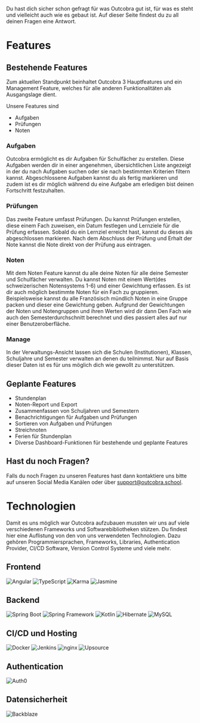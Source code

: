 
Du hast dich sicher schon gefragt für was Outcobra gut ist, für was es steht und vielleicht auch wie es gebaut ist.
Auf dieser Seite findest du zu all deinen Fragen eine Antwort.

# Features
## Bestehende Features
Zum aktuellen Standpunkt beinhaltet Outcobra 3 Hauptfeatures und ein Management Feature, welches für alle anderen Funktionalitäten als Ausgangslage dient.

Unsere Features sind
 - Aufgaben
 - Prüfungen
 - Noten

### Aufgaben
Outcobra ermöglicht es dir Aufgaben für Schulfächer zu erstellen. Diese Aufgaben werden dir in einer angenehmen, übersichtlichen Liste angezeigt in der du nach Aufgaben suchen oder sie nach bestimmten Kriterien filtern kannst.
Abgeschlossene Aufgaben kannst du als fertig markieren und zudem ist es dir möglich während du eine Aufgabe am erledigen bist deinen Fortschritt festzuhalten.

### Prüfungen
Das zweite Feature umfasst Prüfungen. Du kannst Prüfungen erstellen, diese einem Fach zuweisen, ein Datum festlegen und Lernziele für die Prüfung erfassen. Sobald du ein Lernziel erreicht hast, kannst du dieses als abgeschlossen markieren. Nach dem Abschluss der Prüfung und Erhalt der Note kannst die Note direkt von der Prüfung aus eintragen.

### Noten
Mit dem Noten Feature kannst du alle deine Noten für alle deine Semester und Schulfächer verwalten. Du kannst Noten mit einem Wert(des schweizerischen Notensystems 1-6) und einer Gewichtung erfassen. Es ist dir auch möglich bestimmte Noten für ein Fach zu gruppieren. Beispielsweise kannst du alle Französisch mündlich Noten in eine Gruppe packen und dieser eine Gewichtung geben. Aufgrund der Gewichtungen der Noten und Notengruppen und ihren Werten wird dir dann Den Fach wie auch den Semesterdurchschnitt berechnet und dies passiert alles auf nur einer Benutzeroberfläche.

### Manage
In der Verwaltungs-Ansicht lassen sich die Schulen (Institutionen), Klassen, Schuljahre und Semester verwalten an denen du teilnimmst. Nur auf Basis dieser Daten ist es für uns möglich dich wie gewollt zu unterstützen.

## Geplante Features
 - Stundenplan
 - Noten-Report und Export
 - Zusammenfassen von Schuljahren und Semestern
 - Benachrichtigungen für Aufgaben und Prüfungen
 - Sortieren von Aufgaben und Prüfungen
 - Streichnoten
 - Ferien für Stundenplan
 - Diverse Dashboard-Funktionen für bestehende und geplante Features


## Hast du noch Fragen?
Falls du noch Fragen zu unseren Features hast dann kontaktiere uns bitte auf unseren Social Media Kanälen oder über [support@outcobra.school](support@outcobra.school).

# Technologien
Damit es uns möglich war Outcobra aufzubauen mussten wir uns auf viele verschiedenen Frameworks und Softwarebibliotheken stützen.
Du findest hier eine Auflistung von den von uns verwendeten Technologien. Dazu gehören Programmiersprachen, Frameworks, Libraries, Authentication Provider, CI/CD Software, Version Control Systeme und viele mehr.

## Frontend
![Angular](assets/docs/img/angular.svg)
![TypeScript](assets/docs/img/typescript.svg)
![Karma](assets/docs/img/karma.svg)
![Jasmine](assets/docs/img/jasmine.svg)

## Backend
![Spring Boot](assets/docs/img/spring-boot.png)
![Spring Framework](assets/docs/img/spring.png)
![Kotlin](assets/docs/img/kotlin.svg)
![Hibernate](assets/docs/img/hibernate.svg)
![MySQL](assets/docs/img/mysql.svg)

## CI/CD und Hosting
![Docker](assets/docs/img/docker.svg)
![Jenkins](assets/docs/img/jenkins.svg)
![nginx](assets/docs/img/nginx.svg)
![Upsource](assets/docs/img/upsource.svg)

## Authentication
![Auth0](assets/docs/img/auth0.svg)

## Datensicherheit
![Backblaze](assets/docs/img/backblaze.svg)
